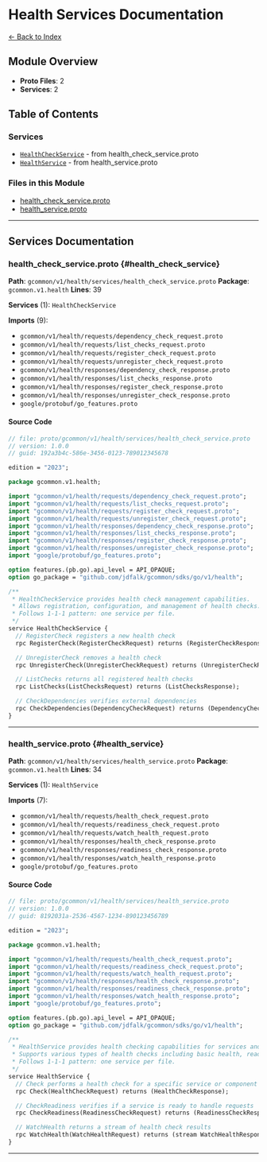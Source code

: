 # Health Services Documentation

[← Back to Index](./README.md)

## Module Overview

- **Proto Files**: 2
- **Services**: 2

## Table of Contents

### Services

- [`HealthCheckService`](#health_check_service) - from health_check_service.proto
- [`HealthService`](#health_service) - from health_service.proto

### Files in this Module

- [health_check_service.proto](#health_check_service)
- [health_service.proto](#health_service)

---


## Services Documentation

### health_check_service.proto {#health_check_service}

**Path**: `gcommon/v1/health/services/health_check_service.proto` **Package**: `gcommon.v1.health` **Lines**: 39

**Services** (1): `HealthCheckService`

**Imports** (9):

- `gcommon/v1/health/requests/dependency_check_request.proto`
- `gcommon/v1/health/requests/list_checks_request.proto`
- `gcommon/v1/health/requests/register_check_request.proto`
- `gcommon/v1/health/requests/unregister_check_request.proto`
- `gcommon/v1/health/responses/dependency_check_response.proto`
- `gcommon/v1/health/responses/list_checks_response.proto`
- `gcommon/v1/health/responses/register_check_response.proto`
- `gcommon/v1/health/responses/unregister_check_response.proto`
- `google/protobuf/go_features.proto`

#### Source Code

```protobuf
// file: proto/gcommon/v1/health/services/health_check_service.proto
// version: 1.0.0
// guid: 192a3b4c-586e-3456-0123-789012345678

edition = "2023";

package gcommon.v1.health;

import "gcommon/v1/health/requests/dependency_check_request.proto";
import "gcommon/v1/health/requests/list_checks_request.proto";
import "gcommon/v1/health/requests/register_check_request.proto";
import "gcommon/v1/health/requests/unregister_check_request.proto";
import "gcommon/v1/health/responses/dependency_check_response.proto";
import "gcommon/v1/health/responses/list_checks_response.proto";
import "gcommon/v1/health/responses/register_check_response.proto";
import "gcommon/v1/health/responses/unregister_check_response.proto";
import "google/protobuf/go_features.proto";

option features.(pb.go).api_level = API_OPAQUE;
option go_package = "github.com/jdfalk/gcommon/sdks/go/v1/health";

/**
 * HealthCheckService provides health check management capabilities.
 * Allows registration, configuration, and management of health checks.
 * Follows 1-1-1 pattern: one service per file.
 */
service HealthCheckService {
  // RegisterCheck registers a new health check
  rpc RegisterCheck(RegisterCheckRequest) returns (RegisterCheckResponse);

  // UnregisterCheck removes a health check
  rpc UnregisterCheck(UnregisterCheckRequest) returns (UnregisterCheckResponse);

  // ListChecks returns all registered health checks
  rpc ListChecks(ListChecksRequest) returns (ListChecksResponse);

  // CheckDependencies verifies external dependencies
  rpc CheckDependencies(DependencyCheckRequest) returns (DependencyCheckResponse);
}
```

---

### health_service.proto {#health_service}

**Path**: `gcommon/v1/health/services/health_service.proto` **Package**: `gcommon.v1.health` **Lines**: 34

**Services** (1): `HealthService`

**Imports** (7):

- `gcommon/v1/health/requests/health_check_request.proto`
- `gcommon/v1/health/requests/readiness_check_request.proto`
- `gcommon/v1/health/requests/watch_health_request.proto`
- `gcommon/v1/health/responses/health_check_response.proto`
- `gcommon/v1/health/responses/readiness_check_response.proto`
- `gcommon/v1/health/responses/watch_health_response.proto`
- `google/protobuf/go_features.proto`

#### Source Code

```protobuf
// file: proto/gcommon/v1/health/services/health_service.proto
// version: 1.0.0
// guid: 8192031a-2536-4567-1234-890123456789

edition = "2023";

package gcommon.v1.health;

import "gcommon/v1/health/requests/health_check_request.proto";
import "gcommon/v1/health/requests/readiness_check_request.proto";
import "gcommon/v1/health/requests/watch_health_request.proto";
import "gcommon/v1/health/responses/health_check_response.proto";
import "gcommon/v1/health/responses/readiness_check_response.proto";
import "gcommon/v1/health/responses/watch_health_response.proto";
import "google/protobuf/go_features.proto";

option features.(pb.go).api_level = API_OPAQUE;
option go_package = "github.com/jdfalk/gcommon/sdks/go/v1/health";

/**
 * HealthService provides health checking capabilities for services and components.
 * Supports various types of health checks including basic health, readiness, and liveness.
 * Follows 1-1-1 pattern: one service per file.
 */
service HealthService {
  // Check performs a health check for a specific service or component
  rpc Check(HealthCheckRequest) returns (HealthCheckResponse);

  // CheckReadiness verifies if a service is ready to handle requests
  rpc CheckReadiness(ReadinessCheckRequest) returns (ReadinessCheckResponse);

  // WatchHealth returns a stream of health check results
  rpc WatchHealth(WatchHealthRequest) returns (stream WatchHealthResponse);
}
```

---

